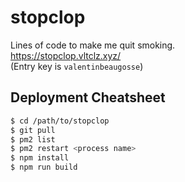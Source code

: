 # stopclop

Lines of code to make me quit smoking.  
https://stopclop.vltclz.xyz/  
(Entry key is `valentinbeaugosse`)

## Deployment Cheatsheet

```bash
$ cd /path/to/stopclop
$ git pull
$ pm2 list
$ pm2 restart <process name>
$ npm install
$ npm run build
```
